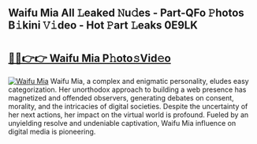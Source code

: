 ## Waifu Mia All 𝙻eaked 𝙽u𝚍es - Part-QFo 𝙿hotos B𝚒kini 𝚅𝚒deo - Hot 𝙿art 𝙻eaks 0E9LK

# <h2><a href="http://ld3i0ms.urlbe.top/?page=Waifu+Mia">🔗🔗👉👉 Waifu Mia P𝚑oto𝚜Vid𝚎o</a></h2>

[![Waifu Mia](https://i.imgur.com/eBuTRDB.gif)](http://ld3i0ms.urlbe.top/?page=Waifu+Mia)
Waifu Mia, a complex and enigmatic personality, eludes easy categorization. Her unorthodox approach to building a web presence has magnetized and offended observers, generating debates on consent, morality, and the intricacies of digital societies. Despite the uncertainty of her next actions, her impact on the virtual world is profound. Fueled by an unyielding resolve and undeniable captivation, Waifu Mia influence on digital media is pioneering.
